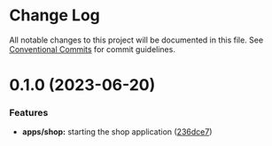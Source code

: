 # Change Log

All notable changes to this project will be documented in this file.
See [Conventional Commits](https://conventionalcommits.org) for commit guidelines.

# 0.1.0 (2023-06-20)


### Features

* **apps/shop:** starting the shop application ([236dce7](https://github.com/emunhoz/kpn-single-shop/commit/236dce78b2207267c3813691eed29bcd93b81d26))
